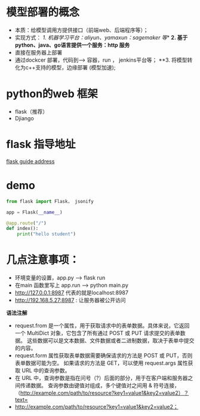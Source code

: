 # 模型部署的概念
- 本质：给模型调用方提供接口（前端web、后端程序等）；
- 实现方式：
**1. 机器学习平台*：aliyun、yamaxun：sagemaker 等**
**2. 基于python、java、go语言提供一个服务：http 服务**
- 直接在服务器上部署
- 通过dockcer 部署，代码到--> 容器，run ， jenkins平台等；
**3. 将模型转化为c++支持的模型，边缘部署 (模型加速);

# python的web 框架
- flask（推荐）
- Djiango

# flask 指导地址
[flask guide address](https://dormousehole.readthedocs.io/en/latest/quickstart.html#id2)

# demo
```python
from flask import Flask， jsonify

app = Flask(__name__)

@app.route("/")
def index():
    print("hello student")
```

# 几点注意事项：
- 环境变量的设置，app.py --> flask run
- 在main 函数里写上 app.run --> python main.py
- http://127.0.0.1:8987 代表的就是localhost:8987
- http://192.168.5.27:8987 : 让服务器被公开访问

**语法注解**
- request.from 是一个属性，用于获取请求中的表单数据。具体来说，它返回一个 MultiDict 对象，它包含了所有通过 POST 或 PUT 请求提交的表单数据。
  这些数据可以是文本数据、文件数据或者二进制数据，取决于表单中提交的内容。
- request.form 属性获取表单数据需要确保请求的方法是 POST 或 PUT，否则表单数据可能为空。
  如果请求的方法是 GET，可以使用 request.args 属性获取 URL 中的查询参数。
- 在 URL 中，查询参数是指在问号（?）后面的部分，用于在客户端和服务器之间传递数据。
  查询参数由键值对组成，多个键值对之间用 & 符号连接，（http://example.com/path/to/resource?key1=value1&key2=value2）？text=
- http://example.com/path/to/resource?key1=value1&key2=value2；
